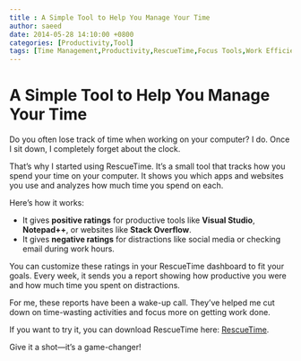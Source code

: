 ```yaml
---
title : A Simple Tool to Help You Manage Your Time
author: saeed
date: 2014-05-28 14:10:00 +0800
categories: [Productivity,Tool]
tags: [Time Management,Productivity,RescueTime,Focus Tools,Work Efficiency]
---
```


# A Simple Tool to Help You Manage Your Time  

Do you often lose track of time when working on your computer? I do. Once I sit down, I completely forget about the clock.  

That’s why I started using RescueTime. It’s a small tool that tracks how you spend your time on your computer. It shows you which apps and websites you use and analyzes how much time you spend on each.  

Here’s how it works:  
- It gives **positive ratings** for productive tools like **Visual Studio**, **Notepad++**, or websites like **Stack Overflow**.  
- It gives **negative ratings** for distractions like social media or checking email during work hours.  

You can customize these ratings in your RescueTime dashboard to fit your goals. Every week, it sends you a report showing how productive you were and how much time you spent on distractions.  

For me, these reports have been a wake-up call. They’ve helped me cut down on time-wasting activities and focus more on getting work done.  

If you want to try it, you can download RescueTime here: [RescueTime](https://www.rescuetime.com/).  

Give it a shot—it’s a game-changer!  
